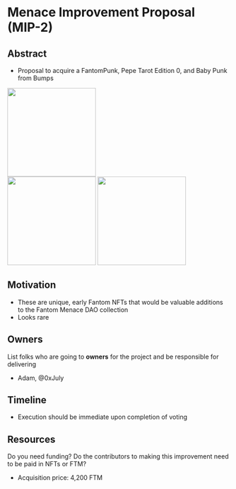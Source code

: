 # Menace Improvement Proposal (MIP-2)

## Abstract

- Proposal to acquire a FantomPunk, Pepe Tarot Edition 0, and Baby Punk from Bumps 

<img src="https://user-images.githubusercontent.com/92774091/138823755-3d04d414-bd2e-4d78-a1de-880a11f9b786.gif" width="200"><br>
<img src="https://user-images.githubusercontent.com/92774091/138823706-d9e7bb28-11f3-495f-999e-cbed0c7d3ef5.png" width="200">
<img src="https://user-images.githubusercontent.com/92774091/138823681-370327cc-4b6f-4e96-9793-ec91aa79914e.png" width="200">

## Motivation
- These are unique, early Fantom NFTs that would be valuable additions to the Fantom Menace DAO collection
- Looks rare

## Owners
List folks who are going to **owners** for the project and be responsible for delivering
- Adam, @0xJuly

## Timeline
- Execution should be immediate upon completion of voting

## Resources
Do you need funding? Do the contributors to making this improvement need to be paid in NFTs or FTM?
- Acquisition price: 4,200 FTM
